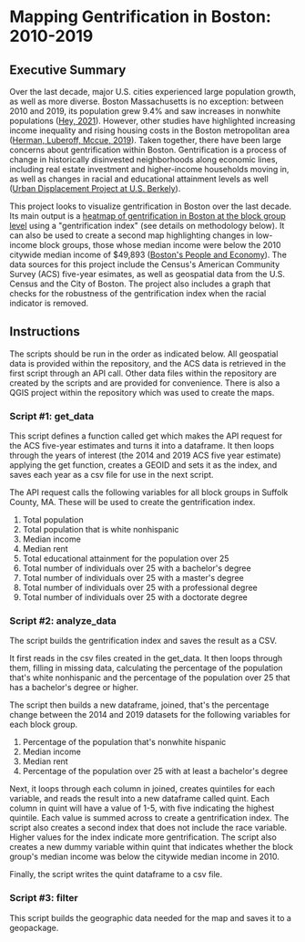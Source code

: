 # Mapping Gentrification in Boston: 2010-2019

## Executive Summary
Over the last decade, major U.S. cities experienced large population growth, as well as more diverse. Boston Massachusetts is no exception: between 2010 and 2019, its population grew 9.4% and saw increases in nonwhite populations ([Hey, 2021](https://www.brookings.edu/research/2020-census-big-cities-grew-and-became-more-diverse-especially-among-their-youth/)). However, other studies have highlighted increasing income inequality and rising housing costs in the Boston metropolitan area ([Herman, Luberoff, Mccue, 2019](https://www.jchs.harvard.edu/sites/default/files/Harvard_JCHS_mapping_neighborhood_change_boston_january_2019.pdf)). Taken together, there have been large concerns about gentrification within Boston. Gentrification is a process of change in historically disinvested neighborhoods along economic lines, including real estate investment and higher-income households moving in, as well as changes in racial and educational attainment levels as well ([Urban Displacement Project at U.S. Berkely](https://www.urbandisplacement.org/about/what-are-gentrification-and-displacement/)). 

This project looks to visualize gentrification in Boston over the last decade. Its main output is a [heatmap of gentrification in Boston at the block group level](github.com/Jcrimm/Mapping-Boston-Gentrification-/blob/main/Boston%20Gentrificaton.png) using a "gentrification index" (see details on methodology below). It can also be used to create a second map highlighting changes in low-income block groups, those whose median income were below the 2010 citywide median income of $49,893 ([Boston's People and Economy](https://www.boston.gov/sites/default/files/embed/f/fy16-volume1-bostons-people-economy.pdf)).
The data sources for this project include the Census's American Community Survey (ACS) five-year esimates, as well as geospatial data from the U.S. Census and the City of Boston. The project also includes a graph that checks for the robustness of the gentrification index when the racial indicator is removed.

## Instructions
The scripts should be run in the order as indicated below. All geospatial data is provided within the repository, and the ACS data is retrieved in the first script through an API call. Other data files within the repository are created by the scripts and are provided for convenience. There is also a QGIS project within the repository which was used to create the maps.

### Script #1: get_data
This script defines a function called get which makes the API request for the ACS five-year estimates and turns it into a dataframe. It then loops through the years of interest (the 2014 and 2019 ACS five year estimate) applying the get function, creates a GEOID and sets it as the index, and saves each year as a csv file for use in the next script. 

The API request calls the following variables for all block groups in Suffolk County, MA. These will be used to create the gentrification index. 
1. Total population
2. Total population that is white nonhispanic
3. Median income
3. Median rent
4. Total educational attainment for the population over 25
5. Total number of individuals over 25 with a bachelor's degree
6. Total number of individuals over 25 with a master's degree
7. Total number of individuals over 25 with a professional degree
8. Total number of individuals over 25 with a doctorate degree

### Script #2: analyze_data
The script builds the gentrification index and saves the result as a CSV. 

It first reads in the csv files created in the get_data. It then loops through them, filling in missing data, calculating the percentage of the population that's white nonhispanic and the percentage of the population over 25 that has a bachelor's degree or higher. 

The script then builds a new dataframe, joined, that's the percentage change between the 2014 and 2019 datasets for the following variables for each block group. 
1. Percentage of the population that's nonwhite hispanic
2. Median income
3. Median rent
4. Percentage of the population over 25 with at least a bachelor's degree

Next, it loops through each column in joined, creates quintiles for each variable, and reads the result into a new dataframe called quint. Each column in quint will have a value of 1-5, with five indicating the highest quintile. Each value is summed across to create a gentrification index. The script also creates a second index that does not include the race variable. Higher values for the index indicate more gentrification. The script also creates a new dummy variable within quint that indicates whether the block group's median income was below the citywide median income in 2010. 

Finally, the script writes the quint dataframe to a csv file.

### Script #3: filter
This script builds the geographic data needed for the map and saves it to a geopackage. 

